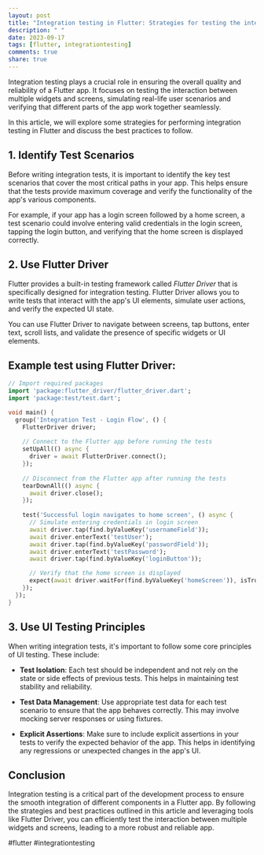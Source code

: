 ```yaml
---
layout: post
title: "Integration testing in Flutter: Strategies for testing the interaction between multiple widgets and screens"
description: " "
date: 2023-09-17
tags: [flutter, integrationtesting]
comments: true
share: true
---
```


Integration testing plays a crucial role in ensuring the overall quality and reliability of a Flutter app. It focuses on testing the interaction between multiple widgets and screens, simulating real-life user scenarios and verifying that different parts of the app work together seamlessly.

In this article, we will explore some strategies for performing integration testing in Flutter and discuss the best practices to follow.

## 1. Identify Test Scenarios
Before writing integration tests, it is important to identify the key test scenarios that cover the most critical paths in your app. This helps ensure that the tests provide maximum coverage and verify the functionality of the app's various components.

For example, if your app has a login screen followed by a home screen, a test scenario could involve entering valid credentials in the login screen, tapping the login button, and verifying that the home screen is displayed correctly.

## 2. Use Flutter Driver
Flutter provides a built-in testing framework called *Flutter Driver* that is specifically designed for integration testing. Flutter Driver allows you to write tests that interact with the app's UI elements, simulate user actions, and verify the expected UI state.

You can use Flutter Driver to navigate between screens, tap buttons, enter text, scroll lists, and validate the presence of specific widgets or UI elements.

## Example test using Flutter Driver:

```dart
// Import required packages
import 'package:flutter_driver/flutter_driver.dart';
import 'package:test/test.dart';

void main() {
  group('Integration Test - Login Flow', () {
    FlutterDriver driver;
  
    // Connect to the Flutter app before running the tests
    setUpAll(() async {
      driver = await FlutterDriver.connect();
    });
  
    // Disconnect from the Flutter app after running the tests
    tearDownAll(() async {
      await driver.close();
    });
  
    test('Successful login navigates to home screen', () async {
      // Simulate entering credentials in login screen
      await driver.tap(find.byValueKey('usernameField'));
      await driver.enterText('testUser');
      await driver.tap(find.byValueKey('passwordField'));
      await driver.enterText('testPassword');
      await driver.tap(find.byValueKey('loginButton'));

      // Verify that the home screen is displayed
      expect(await driver.waitFor(find.byValueKey('homeScreen')), isTrue);
    });
  });
}
```

## 3. Use UI Testing Principles
When writing integration tests, it's important to follow some core principles of UI testing. These include:

- **Test Isolation**: Each test should be independent and not rely on the state or side effects of previous tests. This helps in maintaining test stability and reliability.

- **Test Data Management**: Use appropriate test data for each test scenario to ensure that the app behaves correctly. This may involve mocking server responses or using fixtures.

- **Explicit Assertions**: Make sure to include explicit assertions in your tests to verify the expected behavior of the app. This helps in identifying any regressions or unexpected changes in the app's UI.

## Conclusion
Integration testing is a critical part of the development process to ensure the smooth integration of different components in a Flutter app. By following the strategies and best practices outlined in this article and leveraging tools like Flutter Driver, you can efficiently test the interaction between multiple widgets and screens, leading to a more robust and reliable app.

#flutter #integrationtesting
